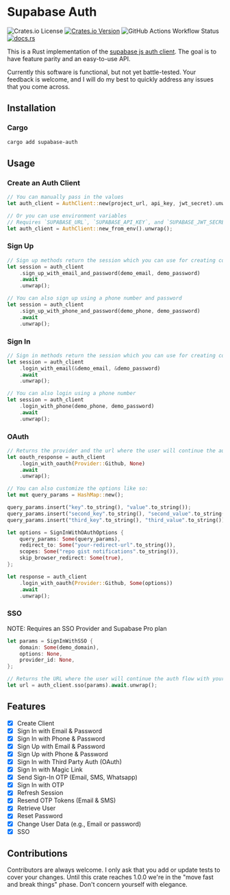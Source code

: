# Supabase Auth

![Crates.io License](https://img.shields.io/crates/l/supabase-auth?style=for-the-badge)
[![Crates.io Version](https://img.shields.io/crates/v/supabase-auth?style=for-the-badge)](https://crates.io/crates/supabase-auth)
![GitHub Actions Workflow Status](https://img.shields.io/github/actions/workflow/status/proziam/supabase-auth-rs/rust.yml?branch=main&style=for-the-badge)
[![docs.rs](https://img.shields.io/docsrs/supabase-auth?style=for-the-badge)](https://docs.rs/supabase-auth/latest/supabase_auth/index.html)

This is a Rust implementation of the [supabase js auth client](https://github.com/supabase/gotrue-js). The goal is to have feature parity and an easy-to-use API. 

Currently this software is functional, but not yet battle-tested. Your feedback is welcome, and I will do my best to quickly address any issues that you come across.

## Installation

### Cargo

```bash
cargo add supabase-auth 
```

## Usage

### Create an Auth Client

```rust
// You can manually pass in the values
let auth_client = AuthClient::new(project_url, api_key, jwt_secret).unwrap();

// Or you can use environment variables
// Requires `SUPABASE_URL`, `SUPABASE_API_KEY`, and `SUPABASE_JWT_SECRET` environment variables
let auth_client = AuthClient::new_from_env().unwrap();
```

### Sign Up

```rust
// Sign up methods return the session which you can use for creating cookies
let session = auth_client
    .sign_up_with_email_and_password(demo_email, demo_password)
    .await
    .unwrap();

// You can also sign up using a phone number and password
let session = auth_client
    .sign_up_with_phone_and_password(demo_phone, demo_password)
    .await
    .unwrap();
```

### Sign In

```rust
// Sign in methods return the session which you can use for creating cookies
let session = auth_client
    .login_with_email(&demo_email, &demo_password)
    .await
    .unwrap();

// You can also login using a phone number
let session = auth_client
    .login_with_phone(demo_phone, demo_password)
    .await
    .unwrap();
```

### OAuth

```rust
// Returns the provider and the url where the user will continue the auth flow
let oauth_response = auth_client
    .login_with_oauth(Provider::Github, None)
    .await
    .unwrap();

// You can also customize the options like so:
let mut query_params = HashMap::new();

query_params.insert("key".to_string(), "value".to_string());
query_params.insert("second_key".to_string(), "second_value".to_string());
query_params.insert("third_key".to_string(), "third_value".to_string());

let options = SignInWithOAuthOptions {
    query_params: Some(query_params),
    redirect_to: Some("your-redirect-url".to_string()),
    scopes: Some("repo gist notifications".to_string()),
    skip_browser_redirect: Some(true),
};

let response = auth_client
    .login_with_oauth(Provider::Github, Some(options))
    .await
    .unwrap();
```

### SSO

NOTE: Requires an SSO Provider and Supabase Pro plan

```rust
let params = SignInWithSSO {
    domain: Some(demo_domain),
    options: None,
    provider_id: None,
};

// Returns the URL where the user will continue the auth flow with your SSO provider
let url = auth_client.sso(params).await.unwrap();
```


## Features
- [x] Create Client
- [x] Sign In with Email & Password
- [x] Sign In with Phone & Password
- [x] Sign Up with Email & Password
- [x] Sign Up with Phone & Password
- [x] Sign In with Third Party Auth (OAuth)
- [x] Sign In with Magic Link 
- [x] Send Sign-In OTP (Email, SMS, Whatsapp)
- [x] Sign In with OTP
- [x] Refresh Session
- [x] Resend OTP Tokens (Email & SMS)
- [x] Retrieve User
- [x] Reset Password
- [x] Change User Data (e.g., Email or password)
- [x] SSO

## Contributions

Contributors are always welcome. I only ask that you add or update tests to cover your changes. Until this crate reaches 1.0.0 we're in the "move fast and break things" phase. Don't concern yourself with elegance.
